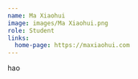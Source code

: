 ```yaml
---
name: Ma Xiaohui
image: images/Ma Xiaohui.png
role: Student
links:
  home-page: https://maxiaohui.com
---
```


hao
